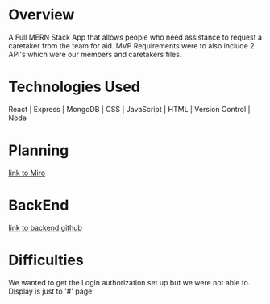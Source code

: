 # Overview
A Full MERN Stack App that allows people who need assistance to request a caretaker from the team for aid. MVP Requirements were to also include 2 API's which were our members and caretakers files. 
# Technologies Used
 React | Express | MongoDB | CSS | JavaScript | HTML | Version Control | Node
# Planning
[link to Miro](https://miro.com/app/board/uXjVMYaNHYY=/?share_link_id=229765662030)
# BackEnd
[link to backend github](https://github.com/smmyl/home_care_services_backend)
# Difficulties
 We wanted to get the Login authorization set up but we were not able to. Display is just to '#' page.
